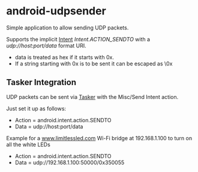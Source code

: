 android-udpsender
=================

Simple application to allow sending UDP packets.  

Supports the implicit [Intent](http://developer.android.com/reference/android/content/Intent.html) *Intent.ACTION_SENDTO* with a *udp://host:port/data* format URI.  

* data is treated as hex if it starts with 0x.  
* If a string starting with 0x is to be sent it can be escaped as \0x

Tasker Integration
------------------
UDP packets can be sent via [Tasker](http://tasker.dinglisch.net/) with the Misc/Send Intent action.

Just set it up as follows:
* Action = android.intent.action.SENDTO
* Data = udp://host:port/data

Example for a www.limitlessled.com Wi-Fi bridge at 192.168.1.100 to turn on all the white LEDs
* Action = android.intent.action.SENDTO
* Data = udp://192.168.1.100:50000/0x350055
